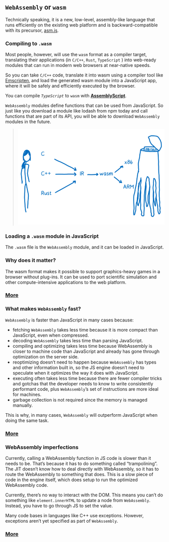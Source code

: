 ## `WebAssembly` or `wasm`
Technically speaking, it is a new, low-level, assembly-like language that runs efficiently on the existing web platform and is backward-compatible with its precursor, [asm.js](http://asmjs.org/).

### Compiling to `.wasm`
Most people, however, will use the `wasm` format as a compiler target, translating their applications (in `C/C++`, `Rust`, `TypeScript` ) into web-ready modules that can run in modern web browsers at near-native speeds.

So you can take `C/C++` code, translate it into wasm using a compiler tool like [Emscripten](https://developer.mozilla.org/en-US/docs/Mozilla/Projects/Emscripten), and load the generated wasm module into a JavaScript app, where it will be safely and efficiently executed by the browser.

You can compile _`TypeScript`_ to `wasm` with __[AssemblyScript](https://github.com/AssemblyScript/assemblyscript)__.

`WebAssembly` modules define functions that can be used from JavaScript. So just like you download a module like lodash from npm today and call functions that are part of its API, you will be able to download `WebAssembly` modules in the future.

> ![compile-to-wasm](./images/compile-to-wasm.png)

### Loading a `.wasm` module in JavaScript
The `.wasm` file is the `WebAssembly` module, and it can be loaded in JavaScript.

### Why does it matter?
The wasm format makes it possible to support graphics-heavy games in a browser without plug-ins. It can be used to port scientific simulation and other compute-intensive applications to the web platform.

### [More](https://hacks.mozilla.org/2017/02/creating-and-working-with-webassembly-modules/)

### What makes `WebAssembly` fast?
`WebAssembly` is faster than JavaScript in many cases because:
* fetching `WebAssembly` takes less time because it is more compact than JavaScript, even when compressed.
* decoding `WebAssembly` takes less time than parsing JavaScript.
* compiling and optimizing takes less time because WebAssembly is closer to machine code than JavaScript and already has gone through optimization on the server side.
* reoptimizing doesn’t need to happen because `WebAssembly` has types and other information built in, so the JS engine doesn’t need to speculate when it optimizes the way it does with JavaScript.
* executing often takes less time because there are fewer compiler tricks and gotchas that the developer needs to know to write consistently performant code, plus `WebAssembly`’s set of instructions are more ideal for machines.
* garbage collection is not required since the memory is managed manually.

This is why, in many cases, `WebAssembly` will outperform JavaScript when doing the same task.

### [More](https://hacks.mozilla.org/2017/02/what-makes-webassembly-fast/)

### WebAssembly imperfections
Currently, calling a WebAssembly function in JS code is slower than it needs to be. That’s because it has to do something called “trampolining”. The JIT doesn’t know how to deal directly with WebAssembly, so it has to route the WebAssembly to something that does. This is a slow piece of code in the engine itself, which does setup to run the optimized WebAssembly code.

Currently, there’s no way to interact with the DOM. This means you can’t do something like `element.innerHTML` to update a node from `WebAssembly`. Instead, you have to go through JS to set the value.

Many code bases in languages like C++ use exceptions. However, exceptions aren’t yet specified as part of `WebAssembly`.

### [More](https://hacks.mozilla.org/2017/02/where-is-webassembly-now-and-whats-next/)